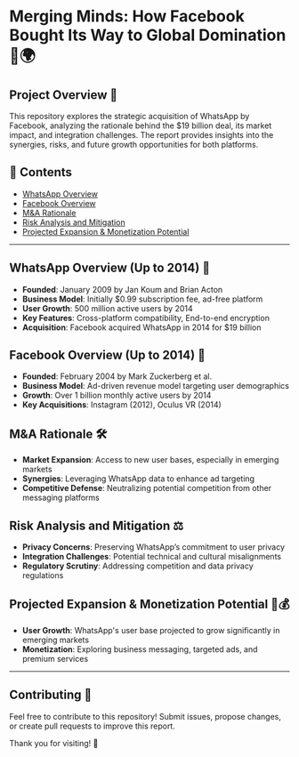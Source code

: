 # Merging Minds: How Facebook Bought Its Way to Global Domination 📱🌍

## Project Overview 🚀
This repository explores the strategic acquisition of WhatsApp by Facebook, analyzing the rationale behind the $19 billion deal, its market impact, and integration challenges. The report provides insights into the synergies, risks, and future growth opportunities for both platforms.

## 📝 Contents
- [WhatsApp Overview](#whatsapp-overview)
- [Facebook Overview](#facebook-overview)
- [M&A Rationale](#ma-rationale)
- [Risk Analysis and Mitigation](#risk-analysis-and-mitigation)
- [Projected Expansion & Monetization Potential](#projected-expansion--monetization-potential)

---

## WhatsApp Overview (Up to 2014) 📲

- **Founded**: January 2009 by Jan Koum and Brian Acton
- **Business Model**: Initially $0.99 subscription fee, ad-free platform
- **User Growth**: 500 million active users by 2014
- **Key Features**: Cross-platform compatibility, End-to-end encryption
- **Acquisition**: Facebook acquired WhatsApp in 2014 for $19 billion

## Facebook Overview (Up to 2014) 📘

- **Founded**: February 2004 by Mark Zuckerberg et al.
- **Business Model**: Ad-driven revenue model targeting user demographics
- **Growth**: Over 1 billion monthly active users by 2014
- **Key Acquisitions**: Instagram (2012), Oculus VR (2014)

## M&A Rationale 🛠️

- **Market Expansion**: Access to new user bases, especially in emerging markets
- **Synergies**: Leveraging WhatsApp data to enhance ad targeting
- **Competitive Defense**: Neutralizing potential competition from other messaging platforms

## Risk Analysis and Mitigation ⚖️

- **Privacy Concerns**: Preserving WhatsApp’s commitment to user privacy
- **Integration Challenges**: Potential technical and cultural misalignments
- **Regulatory Scrutiny**: Addressing competition and data privacy regulations

## Projected Expansion & Monetization Potential 🌱💰

- **User Growth**: WhatsApp's user base projected to grow significantly in emerging markets
- **Monetization**: Exploring business messaging, targeted ads, and premium services

---

## Contributing 🤝

Feel free to contribute to this repository! Submit issues, propose changes, or create pull requests to improve this report.

Thank you for visiting! 🙏
